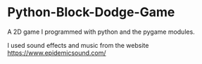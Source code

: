 # Python-Block-Dodge-Game
A 2D game I programmed with python and the pygame modules.

I used sound effects and music from the website https://www.epidemicsound.com/


